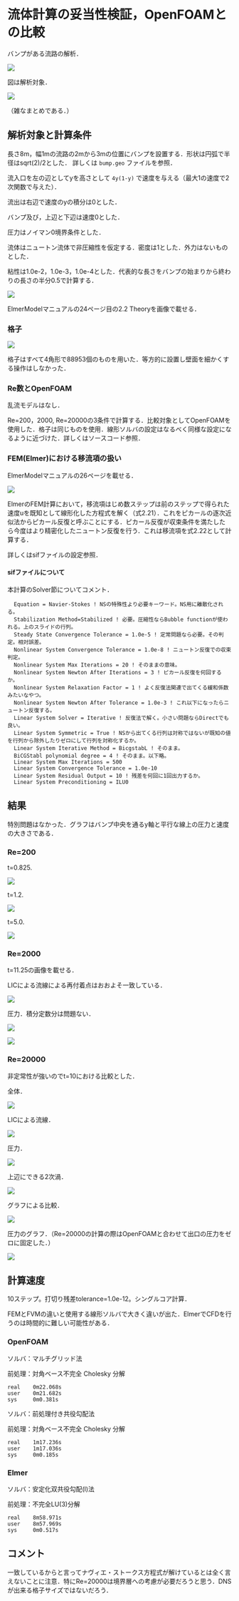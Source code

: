 # 流体計算の妥当性検証，OpenFOAMとの比較

バンプがある流路の解析．

![](images/bump_mesh.PNG)

図は解析対象．

![](images/elmer-cfd.PNG)

（雑なまとめである．）

## 解析対象と計算条件

長さ8m，幅1mの流路の2mから3mの位置にバンプを設置する．形状は円弧で半径はsqrt(2)/2とした．
詳しくは `bump.geo` ファイルを参照．

流入口を左の辺としてyを高さとして `4y(1-y)` で速度を与える（最大1の速度で2次関数で与えた）．

流出は右辺で速度のyの積分は0とした．

バンプ及び，上辺と下辺は速度0とした．

圧力はノイマン0境界条件とした．

流体はニュートン流体で非圧縮性を仮定する．密度は1とした．外力はないものとした．

粘性は1.0e-2，1.0e-3，1.0e-4とした．代表的な長さをバンプの始まりから終わりの長さの半分0.5で計算する．

![](images/NS-elmer.PNG)

ElmerModelマニュアルの24ページ目の2.2 Theoryを画像で載せる．

### 格子

![](images/bump_mesh-02.PNG)

格子はすべて4角形で88953個のものを用いた．等方的に設置し壁面を細かくする操作はしなかった．

### Re数とOpenFOAM

乱流モデルはなし．

Re=200，2000, Re=20000の3条件で計算する．比較対象としてOpenFOAMを使用した．格子は同じものを使用．線形ソルバの設定はなるべく同様な設定になるように近づけた．詳しくはソースコード参照．

### FEM(Elmer)における移流項の扱い

ElmerModelマニュアルの26ページを載せる．

![](images/advec.PNG)

ElmerのFEM計算において，移流項はじめ数ステップは前のステップで得られた速度uを既知として線形化した方程式を解く（式2.21）．これをピカールの逐次近似法からピカール反復と呼ぶことにする．ピカール反復が収束条件を満たしたら今度はより精密化したニュートン反復を行う．これは移流項を式2.22として計算する．

詳しくはsifファイルの設定参照．

#### sifファイルについて

本計算のSolver節についてコメント．

```
  Equation = Navier-Stokes ! NSの特殊性より必要キーワード。NS用に離散化される。
  Stabilization Method=Stabilized ! 必要。圧縮性ならBubble functionが使われる。上のスライドの行列。
  Steady State Convergence Tolerance = 1.0e-5 ! 定常問題なら必要。その判定。相対誤差。
  Nonlinear System Convergence Tolerance = 1.0e-8 ! ニュートン反復での収束判定。
  Nonlinear System Max Iterations = 20 ! そのままの意味。
  Nonlinear System Newton After Iterations = 3 ! ピカール反復を何回するか。
  Nonlinear System Relaxation Factor = 1 ! よく反復法関連で出てくる緩和係数みたいなやつ。
  Nonlinear System Newton After Tolerance = 1.0e-3 ! これ以下になったらニュートン反復する。
  Linear System Solver = Iterative ! 反復法で解く。小さい問題ならDirectでも良い。
  Linear System Symmetric = True ! NSから出てくる行列は対称ではないが既知の値を行列から除外したりゼロにして行列を対称化するか。
  Linear System Iterative Method = BicgstabL ! そのまま。
  BiCGStabl polynomial degree = 4 ! そのまま。以下略。
  Linear System Max Iterations = 500
  Linear System Convergence Tolerance = 1.0e-10
  Linear System Residual Output = 10 ! 残差を何回に1回出力するか。
  Linear System Preconditioning = ILU0
```

## 結果

特別問題はなかった．グラフはバンプ中央を通るy軸と平行な線上の圧力と速度の大きさである．

### Re=200

t=0.825.

![](images/t=0.825.PNG)

t=1.2.

![](images/t=1.2.PNG)

t=5.0.

![](images/t=5.0.PNG)

### Re=2000

t=11.25の画像を載せる．

LICによる流線による再付着点はおおよそ一致している．

![](images/t=11.25.PNG)

圧力．積分定数分は問題ない．

![](images/t=11.25_2.PNG)

![](images/t=11.25_p.PNG)


### Re=20000

非定常性が強いのでt=10における比較とした．

全体．

![](images/re=20000-01.PNG)

LICによる流線．

![](images/re=20000-03-LIC.PNG)

圧力．

![](images/re=20000-02.PNG)

上辺にできる2次渦．

![](images/re=20000-04.PNG)

グラフによる比較．

![](images/re=20000-05.PNG)

圧力のグラフ．（Re=20000の計算の際はOpenFOAMと合わせて出口の圧力をゼロに固定した．）

![](images/re=20000-06.PNG)

## 計算速度

10ステップ。打切り残差tolerance=1.0e-12。シングルコア計算．

FEMとFVMの違いと使用する線形ソルバで大きく違いが出た．ElmerでCFDを行うのは時間的に難しい可能性がある．

### OpenFOAM

ソルバ：マルチグリッド法

前処理：対角ベース不完全 Cholesky 分解

```
real    0m22.068s
user    0m21.682s
sys     0m0.381s
```

ソルバ：前処理付き共役勾配法

前処理：対角ベース不完全 Cholesky 分解

```
real    1m17.236s
user    1m17.036s
sys     0m0.185s
```

### Elmer

ソルバ：安定化双共役勾配(l)法

前処理：不完全LU(3)分解

```
real    8m58.971s
user    8m57.969s
sys     0m0.517s
```

## コメント

一致しているからと言ってナヴィエ・ストークス方程式が解けているとは全く言えないことに注意．特にRe=20000は境界層への考慮が必要だろうと思う．DNSが出来る格子サイズではないだろう．

